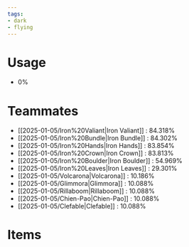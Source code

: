 ```yaml
---
tags:
- dark
- flying
---
```

# Usage
- 0%
# Teammates
- [[2025-01-05/Iron%20Valiant|Iron Valiant]] : 84.318%
- [[2025-01-05/Iron%20Bundle|Iron Bundle]] : 84.302%
- [[2025-01-05/Iron%20Hands|Iron Hands]] : 83.854%
- [[2025-01-05/Iron%20Crown|Iron Crown]] : 83.813%
- [[2025-01-05/Iron%20Boulder|Iron Boulder]] : 54.969%
- [[2025-01-05/Iron%20Leaves|Iron Leaves]] : 29.301%
- [[2025-01-05/Volcarona|Volcarona]] : 10.186%
- [[2025-01-05/Glimmora|Glimmora]] : 10.088%
- [[2025-01-05/Rillaboom|Rillaboom]] : 10.088%
- [[2025-01-05/Chien-Pao|Chien-Pao]] : 10.088%
- [[2025-01-05/Clefable|Clefable]] : 10.088%
# Items